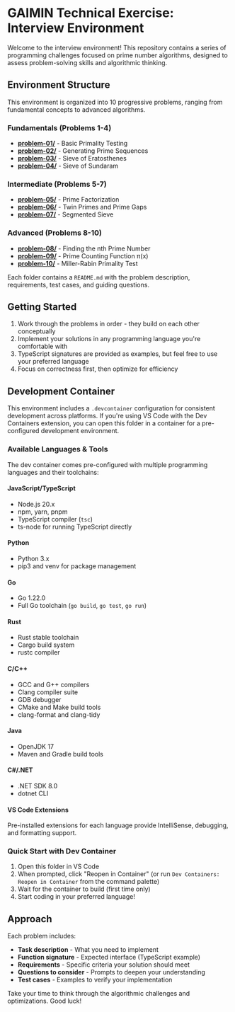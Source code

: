 # GAIMIN Technical Exercise: Interview Environment

Welcome to the interview environment! This repository contains a series of programming challenges focused on prime number algorithms, designed to assess problem-solving skills and algorithmic thinking.

## Environment Structure

This environment is organized into 10 progressive problems, ranging from fundamental concepts to advanced algorithms.

### Fundamentals (Problems 1-4)
- **[problem-01/](./problem-01/)** - Basic Primality Testing
- **[problem-02/](./problem-02/)** - Generating Prime Sequences
- **[problem-03/](./problem-03/)** - Sieve of Eratosthenes
- **[problem-04/](./problem-04/)** - Sieve of Sundaram

### Intermediate (Problems 5-7)
- **[problem-05/](./problem-05/)** - Prime Factorization
- **[problem-06/](./problem-06/)** - Twin Primes and Prime Gaps
- **[problem-07/](./problem-07/)** - Segmented Sieve

### Advanced (Problems 8-10)
- **[problem-08/](./problem-08/)** - Finding the nth Prime Number
- **[problem-09/](./problem-09/)** - Prime Counting Function π(x)
- **[problem-10/](./problem-10/)** - Miller-Rabin Primality Test

Each folder contains a `README.md` with the problem description, requirements, test cases, and guiding questions.

## Getting Started

1. Work through the problems in order - they build on each other conceptually
2. Implement your solutions in any programming language you're comfortable with
3. TypeScript signatures are provided as examples, but feel free to use your preferred language
4. Focus on correctness first, then optimize for efficiency

## Development Container

This environment includes a `.devcontainer` configuration for consistent development across platforms. If you're using VS Code with the Dev Containers extension, you can open this folder in a container for a pre-configured development environment.

### Available Languages & Tools

The dev container comes pre-configured with multiple programming languages and their toolchains:

#### **JavaScript/TypeScript**
- Node.js 20.x
- npm, yarn, pnpm
- TypeScript compiler (`tsc`)
- ts-node for running TypeScript directly

#### **Python**
- Python 3.x
- pip3 and venv for package management

#### **Go**
- Go 1.22.0
- Full Go toolchain (`go build`, `go test`, `go run`)

#### **Rust**
- Rust stable toolchain
- Cargo build system
- rustc compiler

#### **C/C++**
- GCC and G++ compilers
- Clang compiler suite
- GDB debugger
- CMake and Make build tools
- clang-format and clang-tidy

#### **Java**
- OpenJDK 17
- Maven and Gradle build tools

#### **C#/.NET**
- .NET SDK 8.0
- dotnet CLI

#### **VS Code Extensions**
Pre-installed extensions for each language provide IntelliSense, debugging, and formatting support.

### Quick Start with Dev Container

1. Open this folder in VS Code
2. When prompted, click "Reopen in Container" (or run `Dev Containers: Reopen in Container` from the command palette)
3. Wait for the container to build (first time only)
4. Start coding in your preferred language!

## Approach

Each problem includes:
- **Task description** - What you need to implement
- **Function signature** - Expected interface (TypeScript example)
- **Requirements** - Specific criteria your solution should meet
- **Questions to consider** - Prompts to deepen your understanding
- **Test cases** - Examples to verify your implementation

Take your time to think through the algorithmic challenges and optimizations. Good luck!
